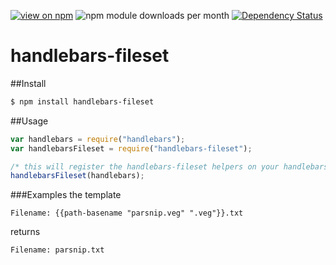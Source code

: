 [![view on npm](http://img.shields.io/npm/v/handlebars-fileset.svg)](https://www.npmjs.org/package/handlebars-fileset)
![npm module downloads per month](http://img.shields.io/npm/dm/handlebars-fileset.svg)
[![Dependency Status](https://david-dm.org/75lb/handlebars-fileset.svg)](https://david-dm.org/75lb/handlebars-fileset)

handlebars-fileset
===============

##Install
```sh
$ npm install handlebars-fileset
```

##Usage
```js
var handlebars = require("handlebars");
var handlebarsFileset = require("handlebars-fileset");

/* this will register the handlebars-fileset helpers on your handlebars instance */
handlebarsFileset(handlebars);
```

###Examples
the template
```
Filename: {{path-basename "parsnip.veg" ".veg"}}.txt
```
returns
```
Filename: parsnip.txt
```
